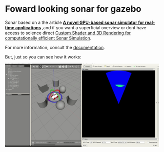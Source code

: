 Foward looking sonar for gazebo
=======================================

Sonar based on a the article **[A novel GPU-based sonar simulator for real-time applications](https://www.sciencedirect.com/science/article/pii/S0097849317301371)** ,and if you want a superficial overview or dont have access to science direct [Custom Shader and 3D Rendering for computationally efficient Sonar Simulation](http://sibgrapi.sid.inpe.br/col/sid.inpe.br/sibgrapi/2016/08.09.11.51/doc/sibgrapi16.pdf).

For more information, consult the [documentation](https://github.com/Brazilian-Institute-of-Robotics/forward_looking_sonar_gazebo/wiki).

But, just so you can see how it works:

![SonarDemos](doc/Images/sonarRotation.gif)
